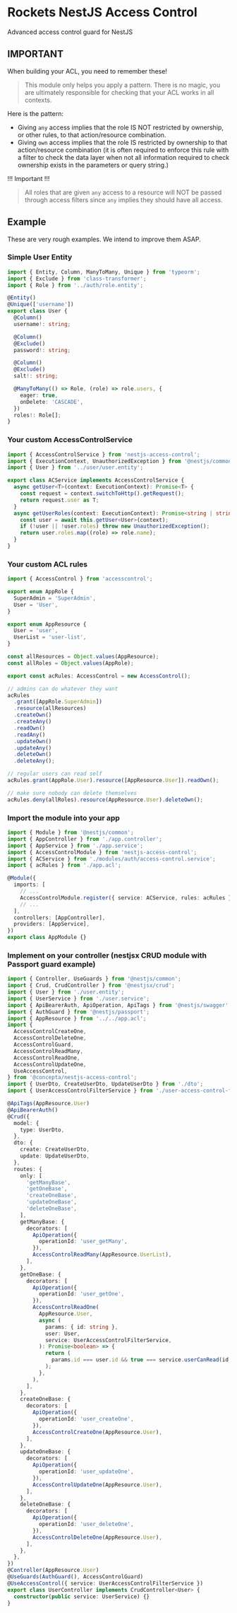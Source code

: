 # Rockets NestJS Access Control

Advanced access control guard for NestJS

## IMPORTANT

When building your ACL, you need to remember these!

> This module only helps you apply a pattern. There is no magic, you are ultimately responsible for
> checking that your ACL works in all contexts.

Here is the pattern:

- Giving `any` access implies that the role IS NOT restricted by ownership, or other rules, to that action/resource combination.
- Giving `own` access implies that the role IS restricted by ownership to that action/resource combination
  (it is often required to enforce this rule with a filter to check the data layer when not all information required to
  check ownership exists in the parameters or query string.)

!!! Important !!!

> All roles that are given `any` access to a resource will NOT be passed through access filters since `any` implies they should have all access.

## Example

These are very rough examples. We intend to improve them ASAP.

### Simple User Entity

```typescript
import { Entity, Column, ManyToMany, Unique } from 'typeorm';
import { Exclude } from 'class-transformer';
import { Role } from '../auth/role.entity';

@Entity()
@Unique(['username'])
export class User {
  @Column()
  username!: string;

  @Column()
  @Exclude()
  password!: string;

  @Column()
  @Exclude()
  salt!: string;

  @ManyToMany(() => Role, (role) => role.users, {
    eager: true,
    onDelete: 'CASCADE',
  })
  roles!: Role[];
}
```

### Your custom AccessControlService

```typescript
import { AccessControlService } from 'nestjs-access-control';
import { ExecutionContext, UnauthorizedException } from '@nestjs/common';
import { User } from '../user/user.entity';

export class ACService implements AccessControlService {
  async getUser<T>(context: ExecutionContext): Promise<T> {
    const request = context.switchToHttp().getRequest();
    return request.user as T;
  }
  async getUserRoles(context: ExecutionContext): Promise<string | string[]> {
    const user = await this.getUser<User>(context);
    if (!user || !user.roles) throw new UnauthorizedException();
    return user.roles.map((role) => role.name);
  }
}
```

### Your custom ACL rules

```typescript
import { AccessControl } from 'accesscontrol';

export enum AppRole {
  SuperAdmin = 'SuperAdmin',
  User = 'User',
}

export enum AppResource {
  User = 'user',
  UserList = 'user-list',
}

const allResources = Object.values(AppResource);
const allRoles = Object.values(AppRole);

export const acRules: AccessControl = new AccessControl();

// admins can do whatever they want
acRules
  .grant([AppRole.SuperAdmin])
  .resource(allResources)
  .createOwn()
  .createAny()
  .readOwn()
  .readAny()
  .updateOwn()
  .updateAny()
  .deleteOwn()
  .deleteAny();

// regular users can read self
acRules.grant(AppRole.User).resource([AppResource.User]).readOwn();

// make sure nobody can delete themselves
acRules.deny(allRoles).resource(AppResource.User).deleteOwn();
```

### Import the module into your app

```typescript
import { Module } from '@nestjs/common';
import { AppController } from './app.controller';
import { AppService } from './app.service';
import { AccessControlModule } from 'nestjs-access-control';
import { ACService } from './modules/auth/access-control.service';
import { acRules } from './app.acl';

@Module({
  imports: [
    // ...
    AccessControlModule.register({ service: ACService, rules: acRules }),
    // ...
  ],
  controllers: [AppController],
  providers: [AppService],
})
export class AppModule {}
```

### Implement on your controller (nestjsx CRUD module with Passport guard example)

```typescript
import { Controller, UseGuards } from '@nestjs/common';
import { Crud, CrudController } from '@nestjsx/crud';
import { User } from './user.entity';
import { UserService } from './user.service';
import { ApiBearerAuth, ApiOperation, ApiTags } from '@nestjs/swagger';
import { AuthGuard } from '@nestjs/passport';
import { AppResource } from '../../app.acl';
import {
  AccessControlCreateOne,
  AccessControlDeleteOne,
  AccessControlGuard,
  AccessControlReadMany,
  AccessControlReadOne,
  AccessControlUpdateOne,
  UseAccessControl,
} from '@concepta/nestjs-access-control';
import { UserDto, CreateUserDto, UpdateUserDto } from './dto';
import { UserAccessControlFilterService } from './user-access-control-filter.service';

@ApiTags(AppResource.User)
@ApiBearerAuth()
@Crud({
  model: {
    type: UserDto,
  },
  dto: {
    create: CreateUserDto,
    update: UpdateUserDto,
  },
  routes: {
    only: [
      'getManyBase',
      'getOneBase',
      'createOneBase',
      'updateOneBase',
      'deleteOneBase',
    ],
    getManyBase: {
      decorators: [
        ApiOperation({
          operationId: 'user_getMany',
        }),
        AccessControlReadMany(AppResource.UserList),
      ],
    },
    getOneBase: {
      decorators: [
        ApiOperation({
          operationId: 'user_getOne',
        }),
        AccessControlReadOne(
          AppResource.User,
          async (
            params: { id: string },
            user: User,
            service: UserAccessControlFilterService,
          ): Promise<boolean> => {
            return (
              params.id === user.id && true === service.userCanRead(id, user)
            );
          },
        ),
      ],
    },
    createOneBase: {
      decorators: [
        ApiOperation({
          operationId: 'user_createOne',
        }),
        AccessControlCreateOne(AppResource.User),
      ],
    },
    updateOneBase: {
      decorators: [
        ApiOperation({
          operationId: 'user_updateOne',
        }),
        AccessControlUpdateOne(AppResource.User),
      ],
    },
    deleteOneBase: {
      decorators: [
        ApiOperation({
          operationId: 'user_deleteOne',
        }),
        AccessControlDeleteOne(AppResource.User),
      ],
    },
  },
})
@Controller(AppResource.User)
@UseGuards(AuthGuard(), AccessControlGuard)
@UseAccessControl({ service: UserAccessControlFilterService })
export class UserController implements CrudController<User> {
  constructor(public service: UserService) {}
}
```
